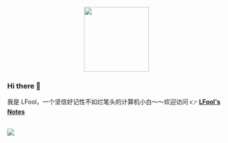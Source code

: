 <p align="center">
<a href="https://lfool.github.io/LFool-Notes/"><img src="https://cdn.jsdelivr.net/gh/LFool/image-hosting@master/20220108/01012216415748821641574882653Cdc3fw.ico" alt="" width="150" /></a>
</p>

### Hi there 👋

我是 LFool，一个坚信好记性不如烂笔头的计算机小白～～欢迎访问  👉  **[LFool's Notes](https://lfool.github.io/LFool-Notes/)**

</br>

<a target='_blank' href="https://github.com/LFool">
  <img style="display:inline;margin:initial;max-height:140px" src="https://github-readme-stats.vercel.app/api?username=LFool&count_private=true&hide=prs,contribs&show_icons=true" />
</a>
